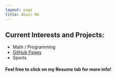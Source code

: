 ```yaml
---
layout: page
title: About Me
---
```


## Current Interests and Projects:

- Math / Programming
- [GitHub Pages](http://pjoshi23.github.io)
- Sports

#### Feel free to click on my Resume tab for more info!
